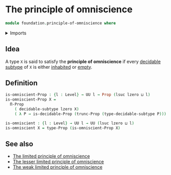 # The principle of omniscience

```agda
module foundation.principle-of-omniscience where
```

<details><summary>Imports</summary>

```agda
open import foundation.decidable-subtypes
open import foundation.propositional-truncations

open import foundation-core.decidable-propositions
open import foundation-core.propositions
open import foundation-core.universe-levels
```

</details>

## Idea

A type `X` is said to satisfy the **principle of omniscience** if every
[decidable subtype](foundation.decidable-subtypes.md) of `X` is either
[inhabited](foundation.inhabited-types.md) or
[empty](foundation-core.empty-types.md).

## Definition

```agda
is-omniscient-Prop : {l : Level} → UU l → Prop (lsuc lzero ⊔ l)
is-omniscient-Prop X =
  Π-Prop
    ( decidable-subtype lzero X)
    ( λ P → is-decidable-Prop (trunc-Prop (type-decidable-subtype P)))

is-omniscient : {l : Level} → UU l → UU (lsuc lzero ⊔ l)
is-omniscient X = type-Prop (is-omniscient-Prop X)
```

## See also

- [The limited principle of omniscience](foundation.limited-principle-of-omniscience.md)
- [The lesser limited principle of omniscience](foundation.lesser-limited-principle-of-omniscience.md)
- [The weak limited principle of omniscience](foundation.weak-limited-principle-of-omniscience.md)
